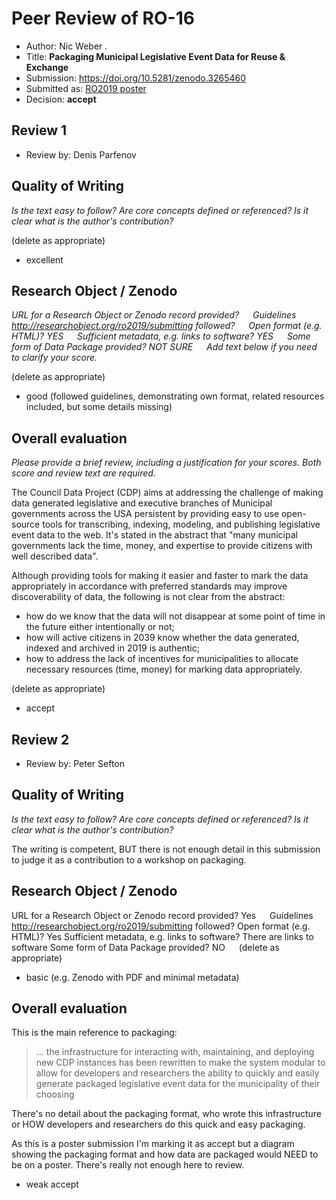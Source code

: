 # Peer Review of RO-16

* Author: Nic Weber . 
* Title: **Packaging Municipal Legislative Event Data for Reuse & Exchange**
* Submission: <https://doi.org/10.5281/zenodo.3265460>
* Submitted as: [RO2019 poster](https://researchobject.github.io/ro2019/cfp)
* Decision:	**accept** 



## Review 1

* Review by: Denis Parfenov

## Quality of Writing
_Is the text easy to follow? Are core concepts defined or referenced? 
Is it clear what is the author's contribution?_

(delete as appropriate)
* excellent

## Research Object / Zenodo

_URL for a Research Object or Zenodo record provided?
   Guidelines <http://researchobject.org/ro2019/submitting> followed?
   Open format (e.g. HTML)? YES
   Sufficient metadata, e.g. links to software? YES
   Some form of Data Package provided? NOT SURE
   Add text below if you need to clarify your score._

(delete as appropriate)

* good (followed guidelines, demonstrating own format, related resources included, but some details missing)


## Overall evaluation
_Please provide a brief review, including a justification for your scores. 
Both score and  review text are required._

The Council Data Project (CDP) aims at addressing the challenge of making data generated legislative and executive branches of Municipal governments across the USA persistent by providing easy to use open-source tools for transcribing, indexing, modeling, and publishing legislative event data to the web. It's stated in the abstract that "many municipal governments lack the time, money, and expertise to provide citizens with well described data".

Although providing tools for making it easier and faster to mark the data appropriately in accordance with preferred standards may improve discoverability of data, the following is not clear from the abstract:

* how do we know that the data will not disappear at some point of time in the future either intentionally or not;
* how will active citizens in 2039 know whether the data generated, indexed and archived in 2019 is authentic;
* how to address the lack of incentives for municipalities to allocate necessary resources (time, money) for marking data appropriately.

(delete as appropriate)

* accept

## Review 2 

* Review by: Peter Sefton


## Quality of Writing
_Is the text easy to follow? Are core concepts defined or referenced? 
Is it clear what is the author's contribution?_

The writing is competent, BUT there is not enough detail in this submission to judge it as a contribution to a workshop on packaging.


## Research Object / Zenodo
URL for a Research Object or Zenodo record provided? Yes
   Guidelines <http://researchobject.org/ro2019/submitting> followed?
 Open format (e.g. HTML)? Yes
 Sufficient metadata, e.g. links to software? There are links to software
 Some form of Data Package provided? NO
  
(delete as appropriate)
* basic (e.g. Zenodo with PDF and minimal metadata)

## Overall evaluation

This is the main reference to packaging:

> ... the infrastructure for interacting with, maintaining, and deploying new
> CDP instances has been rewritten to make the system modular to allow for
> developers and researchers the ability to quickly and easily generate packaged
> legislative event data for the municipality of their choosing

There's no detail about the packaging format, who wrote this infrastructure or
HOW developers and researchers do this quick and easy packaging. 

As this is a poster submission I'm marking it as accept but a diagram
showing the packaging format and how data are packaged would NEED to be on a
poster. There's really not enough here to review.


* weak accept
